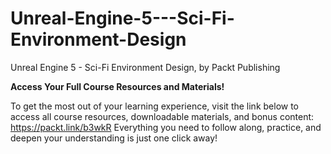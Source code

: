 # Unreal-Engine-5---Sci-Fi-Environment-Design
Unreal Engine 5 - Sci-Fi Environment Design, by Packt Publishing

**Access Your Full Course Resources and Materials!**

To get the most out of your learning experience, visit the link below to access all course resources, downloadable materials, and bonus content: https://packt.link/b3wkR
Everything you need to follow along, practice, and deepen your understanding is just one click away!
